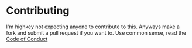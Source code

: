 # Contributing

I'm highkey not expecting anyone to contribute to this. Anyways make a fork and submit a pull request if you want to. Use common sense, read the [Code of Conduct](https://github.com/vivian-dai/odris-soulmate/blob/main/CODE_OF_CONDUCT.md)
